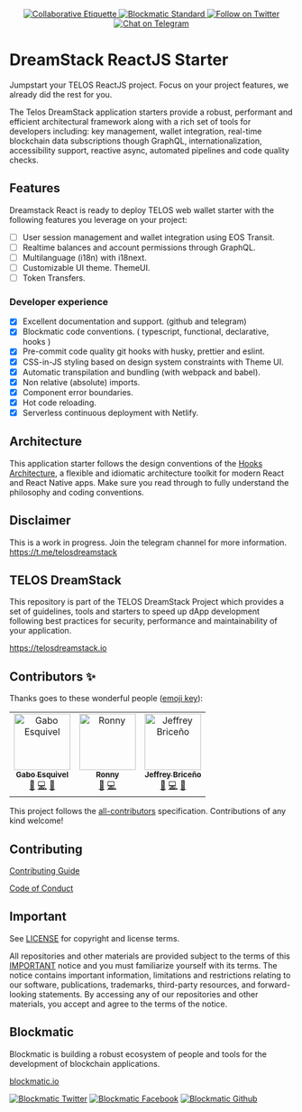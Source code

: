 <p align="center">
	</a>
	<a href="https://git.io/col">
		<img src="https://img.shields.io/badge/%E2%9C%93-collaborative_etiquette-brightgreen.svg" alt="Collaborative Etiquette">
	</a>
  <a href="https://developers.blockmatic.io">
		<img src="https://img.shields.io/badge/code%20style-blockmatic-brightgreen.svg" alt="Blockmatic Standard">
	</a>
	<a href="https://twitter.com/intent/follow?screen_name=telosdreamstack">
		<img src="https://img.shields.io/twitter/follow/telosdreamstack.svg?style=social&logo=twitter" alt="Follow on Twitter" />
	</a>
	<a href="https://t.me/telosdreamstack">
		<img src="https://img.shields.io/badge/-Chat%20on%20Telegram-blue?style=social&logo=telegram" alt="Chat on Telegram">
	</a>
</p>

# DreamStack ReactJS Starter

Jumpstart your TELOS ReactJS project. Focus on your project features, we already did the rest for you.

The Telos DreamStack application starters provide a robust, performant and efficient architectural framework along with a rich set of tools for developers including: key management, wallet integration, real-time blockchain data subscriptions though GraphQL, internationalization, accessibility support, reactive async, automated pipelines and code quality checks.

## Features

Dreamstack React is ready to deploy TELOS web wallet starter with the following features you leverage on your project: 

- [ ] User session management and wallet integration using EOS Transit.
- [ ] Realtime balances and account permissions through GraphQL.
- [ ] Multilanguage (i18n) with i18next.
- [ ] Customizable UI theme. ThemeUI.
- [ ] Token Transfers. 

### Developer experience 

- [x] Excellent documentation and support. (github and telegram)
- [x] Blockmatic code conventions. ( typescript, functional, declarative, hooks )
- [x] Pre-commit code quality git hooks with husky, prettier and eslint.
- [x] CSS-in-JS styling based on design system constraints with Theme UI.
- [x] Automatic transpilation and bundling (with webpack and babel).
- [x] Non relative (absolute) imports.
- [x] Component error boundaries.
- [x] Hot code reloading.
- [x] Serverless continuous deployment with Netlify.

## Architecture

This application starter follows the design conventions of the [Hooks Architecture](https://github.com/blockmatic/hooks-architecture), a flexible and idiomatic architecture toolkit for modern React and React Native apps. Make sure you read through to fully understand the philosophy and coding conventions.

## Disclaimer

This is a work in progress. Join the telegram channel for more information.  
https://t.me/telosdreamstack

## TELOS DreamStack

This repository is part of the TELOS DreamStack Project which provides a set of guidelines, tools and starters to speed up dApp development following best practices for security, performance and maintainability of your application.

https://telosdreamstack.io

## Contributors ✨

Thanks goes to these wonderful people ([emoji key](https://allcontributors.org/docs/en/emoji-key)):

<!-- ALL-CONTRIBUTORS-LIST:START - Do not remove or modify this section -->
<!-- prettier-ignore -->
<table>
  <tr>
    <td align="center"><a href="https://gaboesquivel.com"><img src="https://avatars0.githubusercontent.com/u/391270?v=4" width="100px;" alt="Gabo Esquivel"/><br /><sub><b>Gabo Esquivel</b></sub></a><br /><a href="#ideas-gaboesquivel" title="Ideas, Planning, & Feedback">🤔</a> <a href="https://github.com/telosdreamstack/dreamstack-react/commits?author=gaboesquivel" title="Code">💻</a> <a href="#review-gaboesquivel" title="Reviewed Pull Requests">👀</a></td>
    <td align="center"><a href="https://rfreites.now.sh/"><img src="https://avatars1.githubusercontent.com/u/16639855?v=4" width="100px;" alt="Ronny"/><br /><sub><b>Ronny</b></sub></a><br /><a href="#ideas-rfreites" title="Ideas, Planning, & Feedback">🤔</a> <a href="https://github.com/telosdreamstack/dreamstack-react/commits?author=rfreites" title="Code">💻</a></td>
    <td align="center"><a href="https://github.com/JeffBriCR"><img src="https://avatars2.githubusercontent.com/u/1731975?v=4" width="100px;" alt="Jeffrey Briceño"/><br /><sub><b>Jeffrey Briceño</b></sub></a><br /><a href="#ideas-JeffBriCR" title="Ideas, Planning, & Feedback">🤔</a> <a href="https://github.com/telosdreamstack/dreamstack-react/commits?author=JeffBriCR" title="Code">💻</a> <a href="#review-JeffBriCR" title="Reviewed Pull Requests">👀</a></td>
  </tr>
</table>

<!-- ALL-CONTRIBUTORS-LIST:END -->

This project follows the [all-contributors](https://github.com/all-contributors/all-contributors) specification. Contributions of any kind welcome!

## Contributing

[Contributing Guide](./CONTRIBUTING.md)

[Code of Conduct](./CONTRIBUTING.md#conduct)

## Important

See [LICENSE](./LICENSE) for copyright and license terms.

All repositories and other materials are provided subject to the terms of this [IMPORTANT](./IMPORTANT.md) notice and you must familiarize yourself with its terms. The notice contains important information, limitations and restrictions relating to our software, publications, trademarks, third-party resources, and forward-looking statements. By accessing any of our repositories and other materials, you accept and agree to the terms of the notice.

## Blockmatic

Blockmatic is building a robust ecosystem of people and tools for the development of blockchain applications.

[blockmatic.io](https://blockmatic.io)

<!-- Please don't remove this: Grab your social icons from https://github.com/carlsednaoui/gitsocial -->

<!-- display the social media buttons in your README -->

[![Blockmatic Twitter][1.1]][1]
[![Blockmatic Facebook][2.1]][2]
[![Blockmatic Github][3.1]][3]

<!-- links to social media icons -->
<!-- no need to change these -->

<!-- icons with padding -->

[1.1]: http://i.imgur.com/tXSoThF.png 'twitter icon with padding'
[2.1]: http://i.imgur.com/P3YfQoD.png 'facebook icon with padding'
[3.1]: http://i.imgur.com/0o48UoR.png 'github icon with padding'

<!-- icons without padding -->

[1.2]: http://i.imgur.com/wWzX9uB.png 'twitter icon without padding'
[2.2]: http://i.imgur.com/fep1WsG.png 'facebook icon without padding'
[3.2]: http://i.imgur.com/9I6NRUm.png 'github icon without padding'

<!-- links to your social media accounts -->
<!-- update these accordingly -->

[1]: http://www.twitter.com/blockmatic_io
[2]: http://fb.me/blockmatic.io
[3]: http://www.github.com/blockmatic

<!-- Please don't remove this: Grab your social icons from https://github.com/carlsednaoui/gitsocial -->
